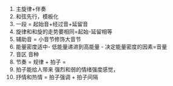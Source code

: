 1. 主旋律+伴奏
2. 和弦先行，模板化 
3. 一段 = 起始音+经过音+延留音
4. 旋律和和旋的走势要相同=起始-延留相等 
5. 辅助音 = 小音节修饰大音节 
6. 能量密度适中- 低能量递进到高能量 - 决定能量密度的因素=音量
7.  音区 音种 
8. 节奏 = 规律 + 拍子 = 
9. 拍子能给人带来 强烈和弱的情绪强度感觉， 
10. 抒情和热情 = 拍子强调 + 拍子间隔
